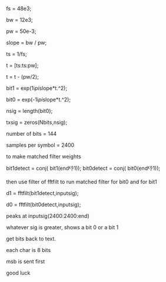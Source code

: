 fs = 48e3;

bw = 12e3;

pw = 50e-3;

slope = bw / pw;

ts = 1/fs;

t = [ts:ts:pw];

t = t - (pw/2);

bit1 = exp(1i*pi*slope*t.^2);

bit0 = exp(-1i*pi*slope*t.^2);

nsig = length(bit0);

txsig = zeros(Nbits,nsig);




number of bits = 144

samples per symbol = 2400



to make matched filter weights

bit1detect = conj( bit1(end:-1:1));
bit0detect = conj( bit0(end:-1:1));


then use filter of fftfilt to run matched filter for bit0  and for bit1


d1 = fftfilt(bit1detect,inputsig);

d0 = fftfilt(bit0detect,inputsig);


peaks at  inputsig(2400:2400:end)

whatever sig is greater, shows a bit 0   or a  bit 1

get bits back to text.

each char is 8 bits

msb is sent first


good luck




